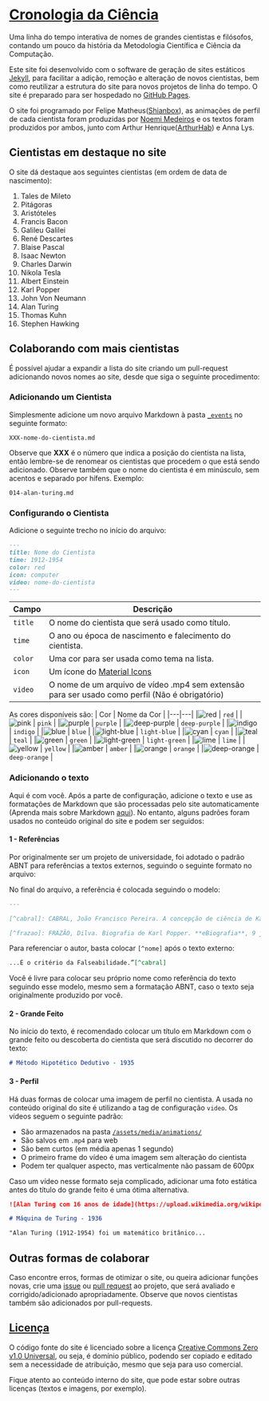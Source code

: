 # [Cronologia da Ciência](https://fittl3.github.io/cronologia-da-ciencia)

Uma linha do tempo interativa de nomes de grandes cientistas e filósofos, contando um pouco da história da Metodologia Científica e Ciência da Computação.

Este site foi desenvolvido com o software de geração de sites estáticos [Jekyll](https://jekyllrb.com/), para facilitar a adição, remoção e alteração de novos cientistas, bem como reutilizar a estrutura do site para novos projetos de linha do tempo. O site é preparado para ser hospedado no [GitHub Pages](https://pages.github.com/).

O site foi programado por Felipe Matheus([Shianbox](https://github.com/felipeipe/)), as animações de perfil de cada cientista foram produzidas por [Noemi Medeiros](https://github.com/noemimedeiros) e os textos foram produzidos por ambos, junto com Arthur Henrique([ArthurHab](https://github.com/ArthurHab)) e Anna Lys.

## Cientistas em destaque no site

O site dá destaque aos seguintes cientistas (em ordem de data de nascimento):

1. Tales de Mileto
2. Pitágoras
3. Aristóteles
4. Francis Bacon
5. Galileu Galilei
6. René Descartes
7. Blaise Pascal
8. Isaac Newton
9. Charles Darwin
10. Nikola Tesla
11. Albert Einstein
12. Karl Popper
13. John Von Neumann
14. Alan Turing
15. Thomas Kuhn
16. Stephen Hawking

## Colaborando com mais cientistas

É possível ajudar a expandir a lista do site criando um pull-request adicionando novos nomes ao site, desde que siga o seguinte procedimento:

### Adicionando um Cientista

Simplesmente adicione um novo arquivo Markdown à pasta [```_events```](https://github.com/Fittl3/cronologia-da-ciencia/tree/main/_events) no seguinte formato:

```XXX-nome-do-cientista.md```

Observe que **XXX** é o número que indica a posição do cientista na lista, então lembre-se de renomear os cientistas que procedem o que está sendo adicionado. Observe também que o nome do cientista é em minúsculo, sem acentos e separado por hífens. Exemplo:

```014-alan-turing.md```

### Configurando o Cientista

Adicione o seguinte trecho no início do arquivo:
```markdown
---
title: Nome do Cientista
time: 1912-1954
color: red
icon: computer
video: nome-do-cientista
---
```
| Campo | Descrição|
|---|---|
| ```title``` | O nome do cientista que será usado como título. |
| ```time``` | O ano ou época de nascimento e falecimento do cientista. |
| ```color``` | Uma cor para ser usada como tema na lista. |
| ```icon``` | Um ícone do [Material Icons](https://fonts.google.com/icons) |
| ```video``` | O nome de um arquivo de vídeo .mp4 sem extensão para ser usado como perfil (Não é obrigatório) |

As cores disponíveis são:
| Cor | Nome da Cor |
|---|---|
|![red](https://dummyimage.com/10x10/F44336/F44336.png) | ```red``` |
|![pink](https://dummyimage.com/10x10/E91E63/E91E63.png) | ```pink``` |
|![purple](https://dummyimage.com/10x10/AA00FF/AA00FF.png) | ```purple``` |
|![deep-purple](https://dummyimage.com/10x10/7c4dff/7c4dff.png) | ```deep-purple``` |
|![indigo](https://dummyimage.com/10x10/3d5afe/3d5afe.png) | ```indigo``` |
|![blue](https://dummyimage.com/10x10/2196F3/2196F3.png) | ```blue``` |
|![light-blue](https://dummyimage.com/10x10/03A9F4/03A9F4.png) | ```light-blue``` |
|![cyan](https://dummyimage.com/10x10/00BCD4/00BCD4.png) | ```cyan``` |
|![teal](https://dummyimage.com/10x10/009688/009688.png) | ```teal``` |
|![green](https://dummyimage.com/10x10/4CAF50/4CAF50.png) | ```green``` |
|![light-green](https://dummyimage.com/10x10/8BC34A/8BC34A.png) | ```light-green``` |
|![lime](https://dummyimage.com/10x10/CDDC39/CDDC39.png) | ```lime``` |
|![yellow](https://dummyimage.com/10x10/FFEB3B/FFEB3B.png) | ```yellow``` |
|![amber](https://dummyimage.com/10x10/FFC107/FFC107.png) | ```amber``` |
|![orange](https://dummyimage.com/10x10/FF9800/FF9800.png) | ```orange``` |
|![deep-orange](https://dummyimage.com/10x10/FF5722/FF5722.png) | ```deep-orange``` |

### Adicionando o texto

Aqui é com você. Após a parte de configuração, adicione o texto e use as formatações de Markdown que são processadas pelo site automaticamente (Aprenda mais sobre Markdown [aqui](https://guides.github.com/features/mastering-markdown/)). No entanto, alguns padrões foram usados no conteúdo original do site e podem ser seguidos:

#### 1 - Referências

Por originalmente ser um projeto de universidade, foi adotado o padrão ABNT para referências a textos externos, seguindo o seguinte formato no arquivo:

No final do arquivo, a referência é colocada seguindo o modelo:
```markdown
---

[^cabral]: CABRAL, João Francisco Pereira. A concepção de ciência de Karl Popper. **Brasil Escola**. Disponível em: [https://brasilescola.uol.com.br/filosofia/a-concepcao-ciencia-karl-popper.htm](https://brasilescola.uol.com.br/filosofia/a-concepcao-ciencia-karl-popper.htm). Acesso em: 5 abr. 2021.

[^frazao]: FRAZÃO, Dilva. Biografia de Karl Popper. **eBiografia**, 9 jan. 2020. Disponível em: [https://www.ebiografia.com/karl_popper/](https://www.ebiografia.com/karl_popper/). Acesso em: 5 abr. 2021.
```

Para referenciar o autor, basta colocar ```[^nome]``` após o texto externo:
```markdown
...É o critério da Falseabilidade.”[^cabral]
```

Você é livre para colocar seu próprio nome como referência do texto seguindo esse modelo, mesmo sem a formatação ABNT, caso o texto seja originalmente produzido por você.

#### 2 - Grande Feito

No início do texto, é recomendado colocar um título em Markdown com o grande feito ou descoberta do cientista que será discutido no decorrer do texto:

```markdown
# Método Hipotético Dedutivo - 1935
```

#### 3 - Perfil

Há duas formas de colocar uma imagem de perfil no cientista. A usada no conteúdo original do site é utilizando a tag de configuração ```video```. Os vídeos seguem o seguinte padrão:

- São armazenados na pasta [```/assets/media/animations/```](https://github.com/Fittl3/cronologia-da-ciencia/tree/main/assets/media/animations)
- São salvos em ```.mp4``` para web
- São bem curtos (em média apenas 1 segundo)
- O primeiro frame do vídeo é uma imagem sem alteração do cientista
- Podem ter qualquer aspecto, mas verticalmente não passam de 600px

Caso um vídeo nesse formato seja complicado, adicionar uma foto estática antes do título do grande feito é uma ótima alternativa.
```markdown
![Alan Turing com 16 anos de idade](https://upload.wikimedia.org/wikipedia/commons/thumb/a/a1/Alan_Turing_Aged_16.jpg/200px-Alan_Turing_Aged_16.jpg)

# Máquina de Turing - 1936

"Alan Turing (1912-1954) foi um matemático britânico...
```

## Outras formas de colaborar

Caso encontre erros, formas de otimizar o site, ou queira adicionar funções novas, crie uma [issue](https://github.com/Fittl3/cronologia-da-ciencia/issues) ou [pull request](https://github.com/Fittl3/cronologia-da-ciencia/pulls) ao projeto, que será avaliado e corrigido/adicionado apropriadamente. Observe que novos cientistas também são adicionados por pull-requests.

## [Licença](https://github.com/Fittl3/cronologia-da-ciencia/blob/main/LICENSE)

O código fonte do site é licenciado sobre a licença [Creative Commons Zero v1.0 Universal](https://creativecommons.org/publicdomain/zero/1.0/deed.pt_BR), ou seja, é domínio público, podendo ser copiado e editado sem a necessidade de atribuição, mesmo que seja para uso comercial.

Fique atento ao conteúdo interno do site, que pode estar sobre outras licenças (textos e imagens, por exemplo).
